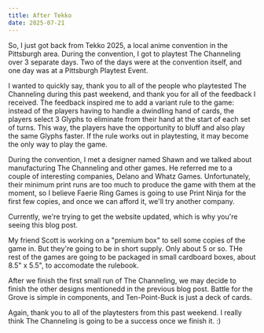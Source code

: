 ```yaml
---
title: After Tekko
date: 2025-07-21
---
```


So, I just got back from Tekko 2025, a local anime convention in the Pittsburgh area.
During the convention, I got to playtest The Channeling over 3 separate days. 
Two of the days were at the convention itself, and one day was at a Pittsburgh Playtest Event.

I wanted to quickly say, thank you to all of the people who playtested The Channeling during this past weekend, and thank you for all of the feedback I received.
The feedback inspired me to add a variant rule to the game: instead of the players having to handle a dwindling hand of cards, the players select 3 Glyphs to eliminate from their hand at the start of each set of turns. 
This way, the players have the opportunity to bluff and also play the same Glyphs faster. 
If the rule works out in playtesting, it may become the only way to play the game. 

During the convention, I met a designer named Shawn and we talked about manufacturing The Channeling and other games. He referred me to a couple of interesting companies, Delano and Whatz Games. 
Unfortunately, their minimum print runs are too much to produce the game with them at the moment, so I believe Faerie Ring Games is going to use Print Ninja for the first few copies, and once we can afford it, we'll try another company. 

Currently, we're trying to get the website updated, which is why you're seeing this blog post.

My friend Scott is working on a "premium box" to sell some copies of the game in. But they're going to be in short supply. Only about 5 or so. 
THe rest of the games are going to be packaged in small cardboard boxes, about 8.5" x 5.5", to accomodate the rulebook.

After we finish the first small run of The Channeling, we may decide to finish the other designs mentionedd in the previous blog post. Battle for the Grove is simple in components, and Ten-Point-Buck is just a deck of cards.

Again, thank you to all of the playtesters from this past weekend. I really think The Channeling is going to be a success once we finish it. :) 
